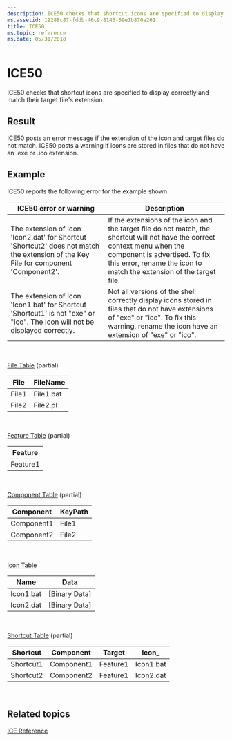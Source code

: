 ```yaml
---
description: ICE50 checks that shortcut icons are specified to display correctly and match their target file's extension.
ms.assetid: 19288c87-fddb-46c9-8145-59e1b870a261
title: ICE50
ms.topic: reference
ms.date: 05/31/2018
---
```


# ICE50

ICE50 checks that shortcut icons are specified to display correctly and match their target file's extension.

## Result

ICE50 posts an error message if the extension of the icon and target files do not match. ICE50 posts a warning if icons are stored in files that do not have an .exe or .ico extension.

## Example

ICE50 reports the following error for the example shown.



| ICE50 error or warning                                                                                                              | Description                                                                                                                                                                                                                                    |
|-------------------------------------------------------------------------------------------------------------------------------------|------------------------------------------------------------------------------------------------------------------------------------------------------------------------------------------------------------------------------------------------|
| The extension of Icon 'Icon2.dat' for Shortcut 'Shortcut2' does not match the extension of the Key File for component 'Component2'. | If the extensions of the icon and the target file do not match, the shortcut will not have the correct context menu when the component is advertised. To fix this error, rename the icon to match the extension of the target file.<br/> |
| The extension of Icon 'Icon1.bat' for Shortcut 'Shortcut1' is not "exe" or "ico". The Icon will not be displayed correctly.         | Not all versions of the shell correctly display icons stored in files that do not have extensions of "exe" or "ico". To fix this warning, rename the icon have an extension of "exe" or "ico".<br/>                                      |



 

[File Table](file-table.md) (partial)



| File  | FileName  |
|-------|-----------|
| File1 | File1.bat |
| File2 | File2.pl  |



 

[Feature Table](feature-table.md) (partial)



| Feature  |
|----------|
| Feature1 |



 

[Component Table](component-table.md) (partial)



| Component  | KeyPath |
|------------|---------|
| Component1 | File1   |
| Component2 | File2   |



 

[Icon Table](icon-table.md)



| Name      | Data            |
|-----------|-----------------|
| Icon1.bat | \[Binary Data\] |
| Icon2.dat | \[Binary Data\] |



 

[Shortcut Table](shortcut-table.md) (partial)



| Shortcut  | Component  | Target   | Icon\_    |
|-----------|------------|----------|-----------|
| Shortcut1 | Component1 | Feature1 | Icon1.bat |
| Shortcut2 | Component2 | Feature1 | Icon2.dat |



 

## Related topics

<dl> <dt>

[ICE Reference](ice-reference.md)
</dt> </dl>

 

 





